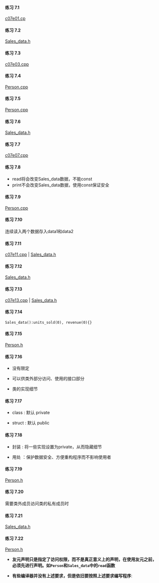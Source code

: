 #### 练习 7.1

[c07e01.cp](c07e01.cpp)

#### 练习 7.2

[Sales_data.h](Sales_data.h)

#### 练习 7.3

[c07e03.cpp](c07e03.cpp)

#### 练习 7.4

[Person.cpp](Person.cpp)

#### 练习 7.5

[Person.cpp](Person.cpp)

#### 练习 7.6

[Sales_data.h](Sales_data.h)

#### 练习 7.7

[c07e07.cpp](c07e07.cpp)

#### 练习 7.8

* read将会改变Sales_data数据，不能const
* print不会改变Sales_data数据，使用const保证安全

#### 练习 7.9

[Person.cpp](Person.cpp)

#### 练习 7.10

连续读入两个数据存入data1和data2

#### 练习 7.11

[c07e11.cpp](c07e11.cpp) | [Sales_data.h](Sales_data_711.h)

#### 练习 7.12

[Sales_data.h](Sales_data_712.h)

#### 练习 7.13

[c07e13.cpp](c07e13.cpp) | [Sales_data.h](Sales_data_712.h)

#### 练习 7.14

`Sales_data():units_sold(0), revenue(0){}`

#### 练习 7.15

[Person.h](Person.h)

#### 练习 7.16

* 没有限定

* 可以供类外部分访问、使用的接口部分

* 类的实现细节

#### 练习 7.17

* class : 默认 private

* struct : 默认 public

#### 练习 7.18

* 封装 : 将一些实现设置为private，从而隐藏细节

* 用处 ：保护数据安全、方便重构程序而不影响使用者

#### 练习 7.19

[Person.h](Person_719.h)

#### 练习 7.20

需要类外成员访问类的私有成员时

#### 练习 7.21

[Sales_data.h](Sales_data_721.h)

#### 练习 7.22

[Person.h](Person_722.h)

* **友元声明只是指定了访问权限，而不是真正意义上的声明，在使用友元之前，必须先进行声明。如`Person`和`Sales_data`中的`read`函数**

* **有些编译器并没有上述要求，但是依旧要按照上述要求编写程序**:
